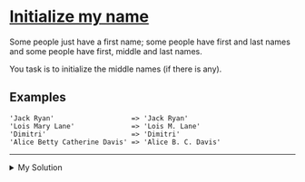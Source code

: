 # [Initialize my name](https://www.codewars.com/kata/5768a693a3205e1cc100071f)

Some people just have a first name; some people have first and last names and some people have first, middle and last
names.

You task is to initialize the middle names (if there is any).

## Examples

    'Jack Ryan'                   => 'Jack Ryan'
    'Lois Mary Lane'              => 'Lois M. Lane'
    'Dimitri'                     => 'Dimitri'
    'Alice Betty Catherine Davis' => 'Alice B. C. Davis'

---

<details><summary>My Solution</summary>

```js
function initializeNames(name) {
  let names = name.split(" ");
  if (names.length < 3) {
    return name;
  } else {
    return names
      .map((x, i) => {
        if (i === 0 || i === names.length - 1) return x;
        else return `${x[0]}.`;
      })
      .join(" ");
  }
}
```

</details>
